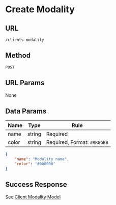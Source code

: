 # Create Modality

## URL
`/clients-modality`

## Method
`POST`

## URL Params
None

## Data Params
| Name | Type | Rule |
| --- | --- | --- |
| name | string | Required |
| color | string | Required, Format: `#RRGGBB` |

```json
{
    "name": "Modality name",
    "color": "#000000"
}
```

## Success Response
See [Client Modality Model](../../response/clients_modality.md)